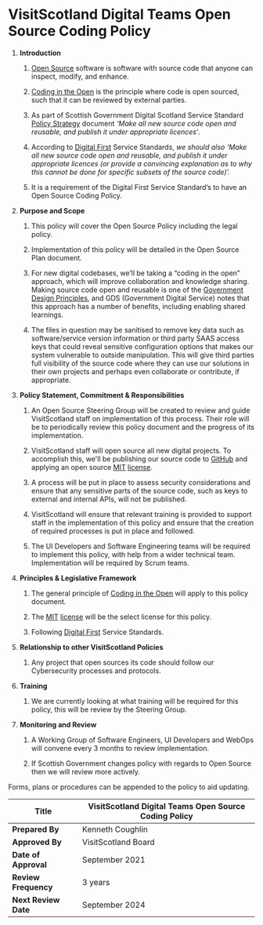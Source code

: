 # VisitScotland Digital Teams Open Source Coding Policy

1.  **Introduction**
    
    1.  [Open Source](https://opensource.com/resources/what-open-source)
        software is software with source code that anyone can inspect,
        modify, and enhance.
    
    2.  [Coding in the
        Open](https://gds.blog.gov.uk/2017/09/04/the-benefits-of-coding-in-the-open/)
        is the principle where code is open sourced, such that it can be
        reviewed by external parties.
    
    3.  As part of Scottish Government Digital Scotland Service Standard
        [Policy
        Strategy]([https://resources.mygov.scot/standards/policy-strategy/#open-source-and-open-standards](https://www.gov.scot/publications/digital-scotland-service-standard/pages/11--make-new-source-code-open/))
        document *‘Make all new source code open and reusable, and publish it under appropriate licences‘*.
    
    4.  According to [Digital
        First](https://resources.mygov.scot/standards/digital-first/)
        Service Standards, *we should also ‘Make all new source code
        open and reusable, and publish it under appropriate licences (or
        provide a convincing explanation as to why this cannot be done
        for specific subsets of the source code)’.*
    
    5.  It is a requirement of the Digital First Service Standard’s to
        have an Open Source Coding Policy.

2.  **Purpose and Scope**
    
    1.  This policy will cover the Open Source Policy including the
        legal policy.
    
    2.  Implementation of this policy will be detailed in the Open
        Source Plan document.
    
    3.  For new digital codebases, we’ll be taking a “coding in the
        open” approach, which will improve collaboration and knowledge
        sharing. Making source code open and reusable is one of the
        [Government Design
        Principles](https://www.gov.uk/guidance/government-design-principles),
        and GDS (Government Digital Service) notes that this approach
        has a number of benefits, including enabling shared learnings.
    
    4.  The files in question may be sanitised to remove key data such
        as software/service version information or third party SAAS
        access keys that could reveal sensitive configuration options
        that makes our system vulnerable to outside manipulation. This
        will give third parties full visibility of the source code where
        they can use our solutions in their own projects and perhaps
        even collaborate or contribute, if appropriate.

3.  **Policy Statement, Commitment & Responsibilities**
    
    1.  An Open Source Steering Group will be created to review and
        guide VisitScotland staff on implementation of this process. Their role
        will be to periodically review this policy document and the
        progress of its implementation.
    
    2.  VisitScotland staff will open source all new digital projects. To
        accomplish this, we'll be publishing our source code to
        [GitHub](https://github.com/) and applying an open source
        [MIT](https://opensource.org/licenses/MIT)
        [license](https://opensource.org/licenses).
    
    3.  A process will be put in place to assess security considerations
        and ensure that any sensitive parts of the source code, such as
        keys to external and internal APIs, will not be published.
    
    4.  VisitScotland will ensure that relevant training is provided to support 
        staff in the implementation of this policy and ensure that the
        creation of required processes is put in place and followed.
    
    5.  The UI Developers and Software Engineering teams will be
        required to implement this policy, with help from a wider
        technical team. Implementation will be required by Scrum teams.

4.  **Principles & Legislative Framework**
    
    1.  The general principle of [Coding in the
        Open](https://gds.blog.gov.uk/2017/09/04/the-benefits-of-coding-in-the-open/)
        will apply to this policy document.
    
    2.  The [MIT](https://opensource.org/licenses/MIT)
        [license](https://opensource.org/licenses) will be the select
        license for this policy.
    
    3.  Following [Digital
        First](https://resources.mygov.scot/standards/digital-first/)
        Service Standards.

5.  **Relationship to other VisitScotland Policies**
    
    1.  Any project that open sources its code should follow our
        Cybersecurity processes and protocols.

6.  **Training**
    
    1.  We are currently looking at what training will be required for
        this policy, this will be review by the Steering Group.

7.  **Monitoring and Review**
    
    1.  A Working Group of Software Engineers, UI Developers and WebOps
        will convene every 3 months to review implementation.
    
    2.  If Scottish Government changes policy with regards to Open
        Source then we will review more actively.

Forms, plans or procedures can be appended to the policy to aid
updating.

| **Title**            | VisitScotland Digital Teams Open Source Coding Policy |
| -------------------- | ----------------------------------------------------- |
| **Prepared By**      | Kenneth Coughlin                                      |
| **Approved By**      | VisitScotland Board                                   |
| **Date of Approval** | September 2021                                        |
| **Review Frequency** | 3 years                                               |
| **Next Review Date** | September 2024                                        |
